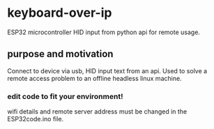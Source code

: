 # keyboard-over-ip
ESP32 microcontroller HID input from python api for remote usage.

## purpose and motivation

Connect to device via usb, HID input text from an api. Used to solve a remote access problem to an offline headless linux machine.
<br>
### edit code to fit your environment!
wifi details and remote server address must be changed in the ESP32code.ino file.
